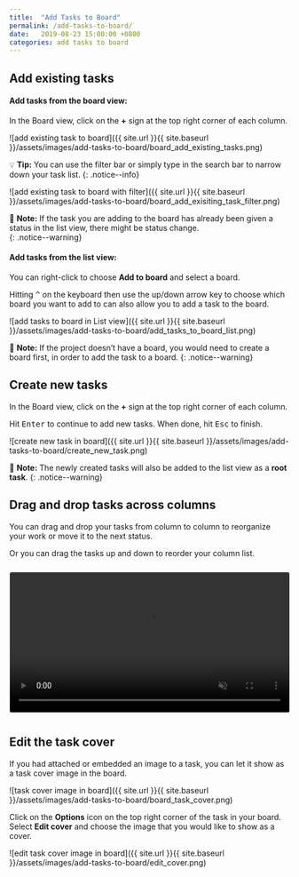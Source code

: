 ```yaml
---
title:  "Add Tasks to Board"
permalink: /add-tasks-to-board/
date:   2019-08-23 15:00:00 +0800
categories: add tasks to board
---
```

## Add existing tasks 

#### Add tasks from the board view: 
In the Board view, click on the **+** sign at the top right corner of each column. 

![add existing task to board]({{ site.url }}{{ site.baseurl }}/assets/images/add-tasks-to-board/board_add_existing_tasks.png)

💡 **Tip:** You can use the filter bar or simply type in the search bar to narrow down your task list.
{: .notice--info}

![add existing task to board with filter]({{ site.url }}{{ site.baseurl }}/assets/images/add-tasks-to-board/board_add_exisiting_task_filter.png)

📝 **Note:** If the task you are adding to the board has already been given a status in the list view, there might be status change.   
{: .notice--warning}

#### Add tasks from the list view: 

You can right-click to choose **Add to board** and select a board. 

Hitting <kbd>^</kbd> on the keyboard then use the up/down arrow key to choose which board you want to add to can also allow you to add a task to the board. 

![add tasks to board in List view]({{ site.url }}{{ site.baseurl }}/assets/images/add-tasks-to-board/add_tasks_to_board_list.png)

📝 **Note:** If the project doesn’t have a board, you would need to create a board first, in order to add the task to a board. 
{: .notice--warning}

## Create new tasks

In the Board view, click on the **+** sign at the top right corner of each column.

Hit <kbd>Enter</kbd> to continue to add new tasks. When done, hit <kbd>Esc</kbd> to finish.   

![create new task in board]({{ site.url }}{{ site.baseurl }}/assets/images/add-tasks-to-board/create_new_task.png)

📝 **Note:** The newly created tasks will also be added to the list view as a **root task**. 
{: .notice--warning}


## Drag and drop tasks across columns

You can drag and drop your tasks from column to column to reorganize your work or move it to the next status. 

Or you can drag the tasks up and down to reorder your column list. 


<video muted="" loop="" autoplay="" playsinline="" style="max-height: 364px; margin: 0 auto; width: 100%; border: 1px solid rgba(0, 0, 0, 0.1); border-radius: 4px; margin: 0.8em 0;">
  <source src="{{ site.url }}{{ site.baseurl }}/assets/images/add-tasks-to-board/drag_and_drop_reorder.mp4" type="video/mp4">
</video>


## Edit the task cover

If you had attached or embedded an image to a task, you can let it show as a task cover image in the board. 

![task cover image in board]({{ site.url }}{{ site.baseurl }}/assets/images/add-tasks-to-board/board_task_cover.png)

Click on the **Options** icon on the top right corner of the task in your board. Select **Edit cover** and choose the image that you would like to show as a cover.

![edit task cover image in board]({{ site.url }}{{ site.baseurl }}/assets/images/add-tasks-to-board/edit_cover.png)


